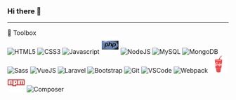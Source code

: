 ### Hi there 👋

<!--
**techlord001/techlord001** is a ✨ _special_ ✨ repository because its `README.md` (this file) appears on your GitHub profile.

Here are some ideas to get you started:

- 🔭 I’m currently working on ...
- 🌱 I’m currently learning ...
- 👯 I’m looking to collaborate on ...
- 🤔 I’m looking for help with ...
- 💬 Ask me about ...
- 📫 How to reach me: ...
- 😄 Pronouns: ...
- ⚡ Fun fact: ...
-->
---
🧰 Toolbox <br/>
<img src="https://cdn.worldvectorlogo.com/logos/html5.svg" alt="HTML5" width=40 height=40/>
<img src="https://cdn.worldvectorlogo.com/logos/css-5.svg" alt="CSS3" width=40 height=40/>
<img src="https://cdn.worldvectorlogo.com/logos/logo-javascript.svg" alt="Javascript" width=40 height=40/>
<img src="https://raw.githubusercontent.com/devicons/devicon/c7d326b6009e60442abc35fa45706d6f30ee4c8e/icons/php/php-original.svg" alt="PHP" width=40 height=40/>
<img src="https://cdn.worldvectorlogo.com/logos/nodejs-icon.svg" alt="NodeJS" width=40 height=40/>
<img src="https://cdn.worldvectorlogo.com/logos/mysql-6.svg" alt="MySQL" width=40 height=40/>
<img src="https://cdn.worldvectorlogo.com/logos/mongodb-icon-1.svg" alt="MongoDB" width=40 height=40/>
<img src="https://cdn.worldvectorlogo.com/logos/sass-1.svg" alt="Sass" width=40 height=40/>
<img src="https://cdn.worldvectorlogo.com/logos/vue-js-1.svg" alt="VueJS" width=40 height=40/>
<img src="https://cdn.worldvectorlogo.com/logos/laravel-2.svg" alt="Laravel" width=40 height=40/>
<img src="https://cdn.worldvectorlogo.com/logos/bootstrap-4.svg" alt="Bootstrap" width=40 height=40/>
<img src="https://cdn.worldvectorlogo.com/logos/git-icon.svg" alt="Git" width=40 height=40/>
<img src="https://cdn.worldvectorlogo.com/logos/visual-studio-code-1.svg" alt="VSCode" width=40 height=40/>
<img src="https://cdn.worldvectorlogo.com/logos/webpack-icon.svg" alt="Webpack" width=40 height=40/>
<img src="https://raw.githubusercontent.com/devicons/devicon/c7d326b6009e60442abc35fa45706d6f30ee4c8e/icons/gulp/gulp-plain.svg" alt="Gulp" width=40 height=40/>
<img src="https://raw.githubusercontent.com/devicons/devicon/c7d326b6009e60442abc35fa45706d6f30ee4c8e/icons/npm/npm-original-wordmark.svg" alt="npm" width=40 height=40/>
<img src="https://cdn.worldvectorlogo.com/logos/composer.svg" alt="Composer" width=40 height=40/>
